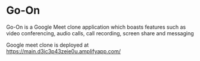 # Go-On
Go-On is a Google Meet clone application which boasts features such as video conferencing, audio calls, call recording, screen share and messaging

Google meet clone is deployed at
https://main.d3ic3p43zeie0u.amplifyapp.com/

